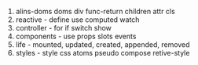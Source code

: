 <!--
 * @Author: chenzhongsheng
 * @Date: 2022-10-30 09:59:39
 * @Description: Coding something
-->


1. alins-doms doms div func-return children attr cls
2. reactive - define use computed watch
3. controller - for if switch show
4. components - use props slots events
5. life - mounted, updated, created, appended, removed
6. styles - style css atoms pseudo compose retive-style